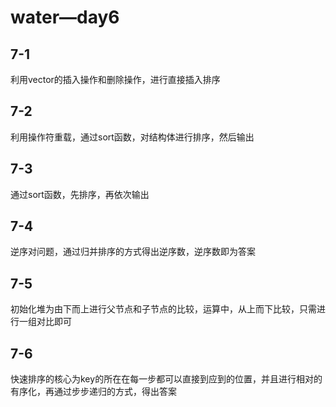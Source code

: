 # water—day6

## 7-1

利用vector的插入操作和删除操作，进行直接插入排序

## 7-2

利用操作符重载，通过sort函数，对结构体进行排序，然后输出

## 7-3

通过sort函数，先排序，再依次输出

## 7-4

逆序对问题，通过归并排序的方式得出逆序数，逆序数即为答案

## 7-5

初始化堆为由下而上进行父节点和子节点的比较，运算中，从上而下比较，只需进行一组对比即可

## 7-6

快速排序的核心为key的所在在每一步都可以直接到应到的位置，并且进行相对的有序化，再通过步步递归的方式，得出答案

